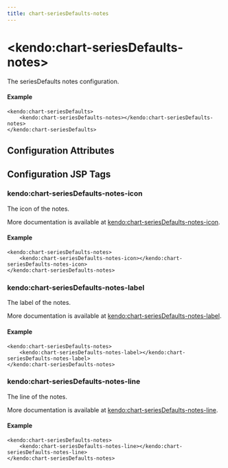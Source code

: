 ```yaml
---
title: chart-seriesDefaults-notes
---
```


# \<kendo:chart-seriesDefaults-notes\>

The seriesDefaults notes configuration.

#### Example
    <kendo:chart-seriesDefaults>
        <kendo:chart-seriesDefaults-notes></kendo:chart-seriesDefaults-notes>
    </kendo:chart-seriesDefaults>

## Configuration Attributes


##  Configuration JSP Tags

### kendo:chart-seriesDefaults-notes-icon

The icon of the notes.

More documentation is available at [kendo:chart-seriesDefaults-notes-icon](/kendo-ui/api/wrappers/jsp/chart/seriesdefaults-notes-icon).

#### Example

    <kendo:chart-seriesDefaults-notes>
        <kendo:chart-seriesDefaults-notes-icon></kendo:chart-seriesDefaults-notes-icon>
    </kendo:chart-seriesDefaults-notes>

### kendo:chart-seriesDefaults-notes-label

The label of the notes.

More documentation is available at [kendo:chart-seriesDefaults-notes-label](/kendo-ui/api/wrappers/jsp/chart/seriesdefaults-notes-label).

#### Example

    <kendo:chart-seriesDefaults-notes>
        <kendo:chart-seriesDefaults-notes-label></kendo:chart-seriesDefaults-notes-label>
    </kendo:chart-seriesDefaults-notes>

### kendo:chart-seriesDefaults-notes-line

The line of the notes.

More documentation is available at [kendo:chart-seriesDefaults-notes-line](/kendo-ui/api/wrappers/jsp/chart/seriesdefaults-notes-line).

#### Example

    <kendo:chart-seriesDefaults-notes>
        <kendo:chart-seriesDefaults-notes-line></kendo:chart-seriesDefaults-notes-line>
    </kendo:chart-seriesDefaults-notes>

